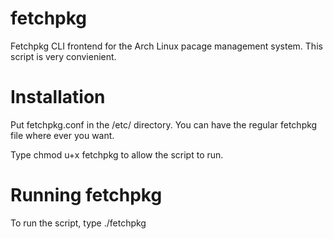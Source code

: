 # fetchpkg
Fetchpkg CLI frontend for the Arch Linux pacage management system. This script is very convienient.

# Installation
Put fetchpkg.conf in the /etc/ directory. You can have the regular fetchpkg file where ever you want. 

Type chmod u+x fetchpkg to allow the script to run.


# Running fetchpkg
To run the script, type ./fetchpkg

